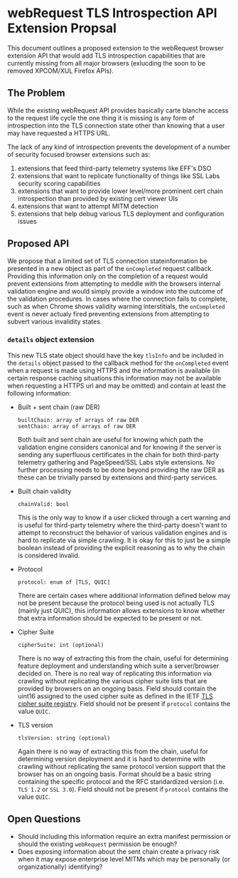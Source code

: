 # webRequest TLS Introspection API Extension Propsal

This document outlines a proposed extension to the webRequest browser extension API that would add TLS introspection capabilities that are currently missing from all major browsers (exlucding the soon to be removed XPCOM/XUL Firefox APIs).

## The Problem

While the existing webRequest API provides basically carte blanche access to the request life cycle the one thing it is missing is any form of introspection into the TLS connection state other than knowing that a user may have requested a HTTPS URL.

The lack of any kind of introspection prevents the development of a number of security focused browser extensions such as:

1. extensions that feed third-party telemetry systems like EFF's DSO
2. extensions that want to replicate functionality of things like SSL Labs security scoring capabilities
3. extensions that want to provide lower level/more prominent cert chain introspection than provided by existing cert viewer UIs
4. extensions that want to attempt MITM detection
5. extensions that help debug various TLS deployment and configuration issues

## Proposed API

We propose that a limited set of TLS connection stateinformation be presented in a new object as part of the `onCompleted` request callback. Providing this information only on the completion of a request would prevent extensions from attempting to meddle with the browsers internal validation engine and would simply provide a window into the outcome of the validation procedures. In cases where the connection fails to complete, such as when Chrome shows validity warning interstitials, the `onCompleted` event is never actualy fired preventing extensions from attempting to subvert various invalidity states.

### `details` object extension

This new TLS state object should have the key `tlsInfo` and be included in the `details` object passed to the callback method for the `onCompleted` event when a request is made using HTTPS and the information is available (in certain response caching situations this information may not be available when requesting a HTTPS url and may be omitted) and contain at least the following information:

* Built + sent chain (raw DER)

  ```
  builtChain: array of arrays of raw DER
  sentChain: array of arrays of raw DER
  ```

  Both built and sent chain are useful for knowing which path the validation engine considers canonical and for knowing if the server is sending any superfluous certificates in the chain for both third-party telemetry gathering and PageSpeed/SSL Labs style extensions. No further processing needs to be done beyond providing the raw DER as these can be trivially parsed by extensions and third-party services.

* Built chain validity

  `chainValid: bool`
  
  This is the only way to know if a user clicked through a cert warning and is useful for third-party telemetry where the third-party doesn't want to attempt to reconstruct the behavior of various validation engines and is hard to replicate via simple crawling. It is okay for this to just be a simple boolean instead of providing the explicit reasoning as to why the chain is considered invalid.

* Protocol

  `protocol: enum of [TLS, QUIC]`
  
  There are certain cases where additional information defined below may not be present because the protocol being used is not actually TLS (mainly just QUIC), this information allows extensions to know whether that extra information should be expected to be present or not.

* Cipher Suite

  `cipherSuite: int (optional)`

  There is no way of extracting this from the chain, useful for determining feature deployment and understanding which suite a server/browser decided on. There is no real way of replicating this information via crawling without replicating the various cipher suite lists that are provided by browsers on an ongoing basis. Field should contain the uint16 assigned to the used cipher suite as defined in the IETF [TLS cipher suite registry](https://www.iana.org/assignments/tls-parameters/tls-parameters.xhtml#tls-parameters-4). Field should not be present if `protocol` contains the value `QUIC`.

* TLS version

  `tlsVersion: string (optional)`

  Again there is no way of extracting this from the chain, useful for determining version deployment and it is hard to determine with crawling without replicating the same protocol version support that the browser has on an ongoing basis. Format should be a basic string containing the specific protocol and the RFC standardized version (i.e. `TLS 1.2` or `SSL 3.0`). Field should not be present if `protocol` contains the value `QUIC`.

## Open Questions

* Should including this information require an extra manifest permission or should the existing `webRequest` permission be enough?
* Does exposing information about the sent chain create a privacy risk when it may expose enterprise level MITMs which may be personally (or organizationally) identifying?
